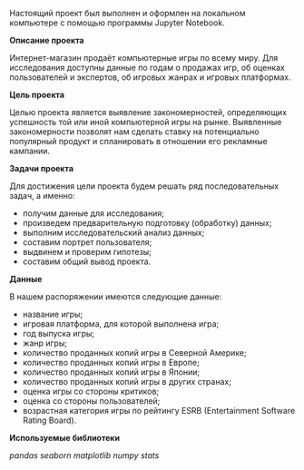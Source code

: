 Настоящий проект был выполнен и оформлен на локальном компьютере с помощью программы Jupyter Notebook.

__Описание проекта__

Интернет-магазин продаёт компьютерные игры по всему миру. Для исследования доступны данные по годам о продажах игр, об оценках пользователей и экспертов, об игровых жанрах и игровых платформах.

__Цель проекта__

Целью проекта является выявление закономерностей, определяющих успешность той или иной компьютерной игры на рынке. Выявленные закономерности позволят нам сделать ставку на потенциально популярный продукт и спланировать в отношении его рекламные кампании.

__Задачи проекта__

Для достижения цели проекта будем решать ряд последовательных задач, а именно:
- получим данные для исследования;
- произведем предварительную подготовку (обработку) данных;
- выполним исследовательский анализ данных;
- составим портрет пользователя;
- выдвинем и проверим гипотезы;
- составим общий вывод проекта.

__Данные__

В нашем распоряжении имеются следующие данные:

- название игры;
- игровая платформа, для которой выполнена игра;
- год выпуска игры;
- жанр игры;
- количество проданных копий игры в Северной Америке;
- количество проданных копий игры в Европе;
- количество проданных копий игры в Японии;
- количество проданных копий игры в других странах;
- оценка игры со стороны критиков;
- оценка со стороны пользователей;
- возрастная категория игры по рейтингу ESRB (Entertainment Software Rating Board).

__Используемые библиотеки__

*pandas*
*seaborn*
*matplotlib*
*numpy*
*stats*
